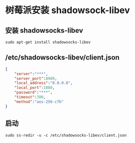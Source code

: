 # 树莓派安装 shadowsock-libev

## 安装 shadowsocks-libev
```
sudo apt-get install shadowsocks-libev
```

## /etc/shadowsocks-libev/client.json
```json
{
	"server":"***",
	"server_port":8989,
	"local_address":"0.0.0.0",
	"local_port":1080,
	"password":"***",
	"timeout":300,
	"method":"aes-256-cfb"
}
```

## 启动
```
sudo ss-redir -u -c /etc/shadowsocks-libev/client.json
```